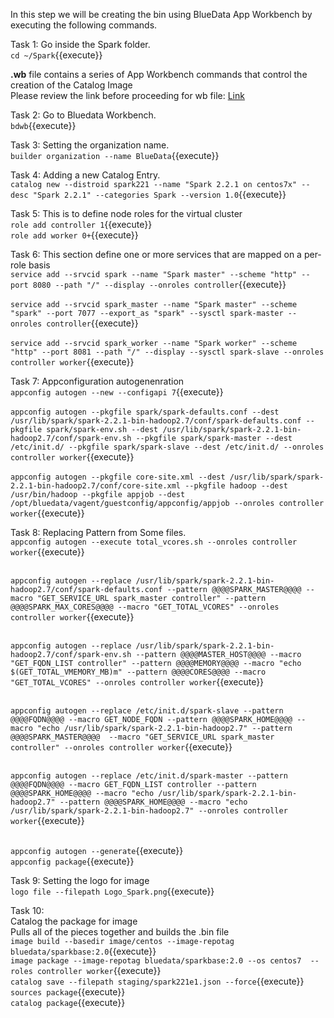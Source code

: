 In this step we will be creating the bin using BlueData App Workbench by executing the following commands.

Task 1:
Go inside the Spark folder.
<br>`cd ~/Spark`{{execute}}

<b>.wb</b> file contains a series of App Workbench commands that control the creation of the Catalog Image
<br>Please review the link before proceeding for wb file: [Link](http://docs.bluedata.com/awb34_applications-with-multiple-images)

Task 2:
Go to Bluedata Workbench.
<br>`bdwb`{{execute}}

Task 3:
Setting the organization name.
<br>`builder organization --name BlueData`{{execute}}

Task 4:
Adding a new Catalog Entry.
<br>`catalog new --distroid spark221 --name "Spark 2.2.1 on centos7x" --desc "Spark 2.2.1" --categories Spark --version 1.0`{{execute}}

Task 5:
This is to define node roles for the virtual cluster
<br>`role add controller 1`{{execute}}
<br>`role add worker 0+`{{execute}}


Task 6:
This section define one or more services that are mapped on a per-role basis
<br>`service add --srvcid spark --name "Spark master" --scheme "http" --port 8080 --path "/" --display --onroles controller`{{execute}}
<br><br>`service add --srvcid spark_master --name "Spark master" --scheme "spark" --port 7077 --export_as "spark" --sysctl spark-master --onroles controller`{{execute}}
<br><br>`service add --srvcid spark_worker --name "Spark worker" --scheme "http" --port 8081 --path "/" --display --sysctl spark-slave --onroles controller worker`{{execute}}

Task 7:
Appconfiguration autogenenration
<br>`appconfig autogen --new --configapi 7`{{execute}}
<br><br>`appconfig autogen --pkgfile spark/spark-defaults.conf --dest /usr/lib/spark/spark-2.2.1-bin-hadoop2.7/conf/spark-defaults.conf --pkgfile spark/spark-env.sh --dest /usr/lib/spark/spark-2.2.1-bin-hadoop2.7/conf/spark-env.sh --pkgfile spark/spark-master --dest /etc/init.d/ --pkgfile spark/spark-slave --dest /etc/init.d/ --onroles controller worker`{{execute}}
<br><br>`appconfig autogen --pkgfile core-site.xml --dest /usr/lib/spark/spark-2.2.1-bin-hadoop2.7/conf/core-site.xml --pkgfile hadoop --dest /usr/bin/hadoop --pkgfile appjob --dest /opt/bluedata/vagent/guestconfig/appconfig/appjob --onroles controller worker`{{execute}}

Task 8:
Replacing Pattern from Some files.
<br>`appconfig autogen --execute total_vcores.sh --onroles controller worker`{{execute}}

<br>`appconfig autogen --replace /usr/lib/spark/spark-2.2.1-bin-hadoop2.7/conf/spark-defaults.conf --pattern @@@@SPARK_MASTER@@@@ --macro "GET_SERVICE_URL spark_master controller" --pattern @@@@SPARK_MAX_CORES@@@@ --macro "GET_TOTAL_VCORES" --onroles controller worker`{{execute}}

<br>`appconfig autogen --replace /usr/lib/spark/spark-2.2.1-bin-hadoop2.7/conf/spark-env.sh --pattern @@@@MASTER_HOST@@@@ --macro "GET_FQDN_LIST controller" --pattern @@@@MEMORY@@@@ --macro "echo $(GET_TOTAL_VMEMORY_MB)m" --pattern @@@@CORES@@@@ --macro "GET_TOTAL_VCORES" --onroles controller worker`{{execute}}

<br>`appconfig autogen --replace /etc/init.d/spark-slave --pattern @@@@FQDN@@@@ --macro GET_NODE_FQDN --pattern @@@@SPARK_HOME@@@@ --macro "echo /usr/lib/spark/spark-2.2.1-bin-hadoop2.7" --pattern @@@@SPARK_MASTER@@@@  --macro "GET_SERVICE_URL spark_master controller" --onroles controller worker`{{execute}}

<br>`appconfig autogen --replace /etc/init.d/spark-master --pattern @@@@FQDN@@@@ --macro GET_FQDN_LIST controller --pattern @@@@SPARK_HOME@@@@ --macro "echo /usr/lib/spark/spark-2.2.1-bin-hadoop2.7" --pattern @@@@SPARK_HOME@@@@ --macro "echo /usr/lib/spark/spark-2.2.1-bin-hadoop2.7" --onroles controller worker`{{execute}}

<br>`appconfig autogen --generate`{{execute}}
<br>`appconfig package`{{execute}}

Task 9:
Setting the logo for image
<br>`logo file --filepath Logo_Spark.png`{{execute}}

Task 10:
<br>Catalog the package for image
<br>Pulls all of the pieces together and builds the .bin file
<br>`image build --basedir image/centos --image-repotag bluedata/sparkbase:2.0`{{execute}}
<br>`image package --image-repotag bluedata/sparkbase:2.0 --os centos7  --roles controller worker`{{execute}}
<br>`catalog save --filepath staging/spark221e1.json --force`{{execute}}
<br>`sources package`{{execute}}
<br>`catalog package`{{execute}}
